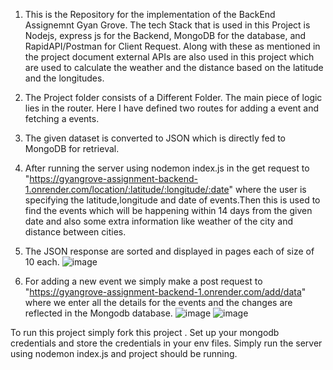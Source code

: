 1) This is the Repository for the implementation of the BackEnd Assignemnt Gyan Grove. The tech Stack that is used in this Project is Nodejs, express js for the Backend, MongoDB for the database, and RapidAPI/Postman for Client Request.
Along with these as mentioned in the project document external APIs are also used in this project which are used to calculate the weather and the distance based on the latitude and the longitudes.


2) The Project folder consists of a Different Folder. The main piece of logic lies in the router. Here I have defined two routes for adding a event  and fetching a events.

3) The given dataset is converted to JSON which is directly fed to MongoDB for retrieval.

4) After running the server using nodemon index.js in the get request  to "https://gyangrove-assignment-backend-1.onrender.com/location/:latitude/:longitude/:date" where the user is specifying the latitude,longitude and date of events.Then this is used to find the events which will be happening within 14 days from the given date and also some extra information like weather of the city and distance between cities.
5) The JSON response are sorted and displayed in pages each of size of 10 each.
 ![image](https://github.com/CuntAdnan/GyanGrove-assignment-Backend/assets/98183132/0cd8b809-8833-4549-8fb4-7190ac856b96)
6) For adding a new event we simply make a post request to "https://gyangrove-assignment-backend-1.onrender.com/add/data" where we enter all the details for the events and the changes are reflected in the Mongodb database.
![image](https://github.com/CuntAdnan/GyanGrove-assignment-Backend/assets/98183132/230ebad0-528b-475a-bb58-3aea04da4d30)
![image](https://github.com/CuntAdnan/GyanGrove-assignment-Backend/assets/98183132/5cead5b7-4c5d-4ff1-9c28-895206113220)



To run this project simply fork this project . Set up your mongodb credentials and store the credentials in your env files.
Simply run the server using nodemon index.js and project should be running.
